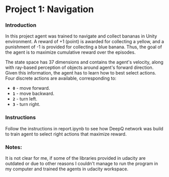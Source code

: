 # Project 1: Navigation
### Introduction

In this project agent was trained to navigate and collect bananas 
in Unity environment. A reward of +1 (point) is awarded for collecting a 
yellow, and a punishment of -1 is provided for collecting a blue
banana. Thus, the goal of the agent is to maximize cumulative reward
over the episodes.


The state space has 37 dimensions and contains the agent's velocity, 
along with ray-based perception of objects around agent's forward direction.
Given this information, the agent has to learn how to best select actions. 
Four discrete actions are available, corresponding to:

- **`0`** - move forward.
- **`1`** - move backward.
- **`2`** - turn left.
- **`3`** - turn right.

### Instructions

Follow the instructions in report.ipynb to see how DeepQ network was 
build to train agent to select right actions that maximize reward.


### Notes:

It is not clear for me, if some of the libraries provided in udacity are
outdated or due to other reasons I couldn't manage to run the program in 
my computer and trained the agents in udacity workspace. 